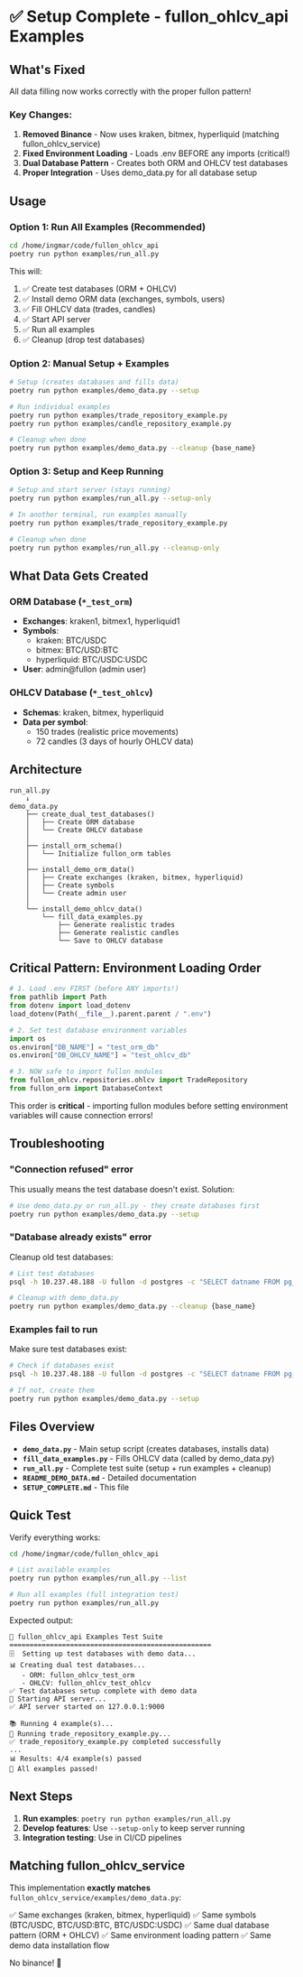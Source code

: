 # ✅ Setup Complete - fullon_ohlcv_api Examples

## What's Fixed

All data filling now works correctly with the proper fullon pattern!

### Key Changes:

1. **Removed Binance** - Now uses kraken, bitmex, hyperliquid (matching fullon_ohlcv_service)
2. **Fixed Environment Loading** - Loads .env BEFORE any imports (critical!)
3. **Dual Database Pattern** - Creates both ORM and OHLCV test databases
4. **Proper Integration** - Uses demo_data.py for all database setup

## Usage

### Option 1: Run All Examples (Recommended)

```bash
cd /home/ingmar/code/fullon_ohlcv_api
poetry run python examples/run_all.py
```

This will:
1. ✅ Create test databases (ORM + OHLCV)
2. ✅ Install demo ORM data (exchanges, symbols, users)
3. ✅ Fill OHLCV data (trades, candles)
4. ✅ Start API server
5. ✅ Run all examples
6. ✅ Cleanup (drop test databases)

### Option 2: Manual Setup + Examples

```bash
# Setup (creates databases and fills data)
poetry run python examples/demo_data.py --setup

# Run individual examples
poetry run python examples/trade_repository_example.py
poetry run python examples/candle_repository_example.py

# Cleanup when done
poetry run python examples/demo_data.py --cleanup {base_name}
```

### Option 3: Setup and Keep Running

```bash
# Setup and start server (stays running)
poetry run python examples/run_all.py --setup-only

# In another terminal, run examples manually
poetry run python examples/trade_repository_example.py

# Cleanup when done
poetry run python examples/run_all.py --cleanup-only
```

## What Data Gets Created

### ORM Database (`*_test_orm`)
- **Exchanges**: kraken1, bitmex1, hyperliquid1
- **Symbols**:
  - kraken: BTC/USDC
  - bitmex: BTC/USD:BTC
  - hyperliquid: BTC/USDC:USDC
- **User**: admin@fullon (admin user)

### OHLCV Database (`*_test_ohlcv`)
- **Schemas**: kraken, bitmex, hyperliquid
- **Data per symbol**:
  - 150 trades (realistic price movements)
  - 72 candles (3 days of hourly OHLCV data)

## Architecture

```
run_all.py
    ↓
demo_data.py
    ├── create_dual_test_databases()
    │   ├── Create ORM database
    │   └── Create OHLCV database
    │
    ├── install_orm_schema()
    │   └── Initialize fullon_orm tables
    │
    ├── install_demo_orm_data()
    │   ├── Create exchanges (kraken, bitmex, hyperliquid)
    │   ├── Create symbols
    │   └── Create admin user
    │
    └── install_demo_ohlcv_data()
        └── fill_data_examples.py
            ├── Generate realistic trades
            ├── Generate realistic candles
            └── Save to OHLCV database
```

## Critical Pattern: Environment Loading Order

```python
# 1. Load .env FIRST (before ANY imports!)
from pathlib import Path
from dotenv import load_dotenv
load_dotenv(Path(__file__).parent.parent / ".env")

# 2. Set test database environment variables
import os
os.environ["DB_NAME"] = "test_orm_db"
os.environ["DB_OHLCV_NAME"] = "test_ohlcv_db"

# 3. NOW safe to import fullon modules
from fullon_ohlcv.repositories.ohlcv import TradeRepository
from fullon_orm import DatabaseContext
```

This order is **critical** - importing fullon modules before setting environment variables will cause connection errors!

## Troubleshooting

### "Connection refused" error

This usually means the test database doesn't exist. Solution:

```bash
# Use demo_data.py or run_all.py - they create databases first
poetry run python examples/demo_data.py --setup
```

### "Database already exists" error

Cleanup old test databases:

```bash
# List test databases
psql -h 10.237.48.188 -U fullon -d postgres -c "SELECT datname FROM pg_database WHERE datname LIKE '%test%'"

# Cleanup with demo_data.py
poetry run python examples/demo_data.py --cleanup {base_name}
```

### Examples fail to run

Make sure test databases exist:

```bash
# Check if databases exist
psql -h 10.237.48.188 -U fullon -d postgres -c "SELECT datname FROM pg_database WHERE datname LIKE '%test%'"

# If not, create them
poetry run python examples/demo_data.py --setup
```

## Files Overview

- **`demo_data.py`** - Main setup script (creates databases, installs data)
- **`fill_data_examples.py`** - Fills OHLCV data (called by demo_data.py)
- **`run_all.py`** - Complete test suite (setup + run examples + cleanup)
- **`README_DEMO_DATA.md`** - Detailed documentation
- **`SETUP_COMPLETE.md`** - This file

## Quick Test

Verify everything works:

```bash
cd /home/ingmar/code/fullon_ohlcv_api

# List available examples
poetry run python examples/run_all.py --list

# Run all examples (full integration test)
poetry run python examples/run_all.py
```

Expected output:
```
🧪 fullon_ohlcv_api Examples Test Suite
==================================================
🗄️  Setting up test databases with demo data...
📊 Creating dual test databases...
   - ORM: fullon_ohlcv_test_orm
   - OHLCV: fullon_ohlcv_test_ohlcv
✅ Test databases setup complete with demo data
🚀 Starting API server...
✅ API server started on 127.0.0.1:9000

📚 Running 4 example(s)...
🧪 Running trade_repository_example.py...
✅ trade_repository_example.py completed successfully
...
📊 Results: 4/4 example(s) passed
🎉 All examples passed!
```

## Next Steps

1. **Run examples**: `poetry run python examples/run_all.py`
2. **Develop features**: Use `--setup-only` to keep server running
3. **Integration testing**: Use in CI/CD pipelines

## Matching fullon_ohlcv_service

This implementation **exactly matches** `fullon_ohlcv_service/examples/demo_data.py`:

✅ Same exchanges (kraken, bitmex, hyperliquid)
✅ Same symbols (BTC/USDC, BTC/USD:BTC, BTC/USDC:USDC)
✅ Same dual database pattern (ORM + OHLCV)
✅ Same environment loading pattern
✅ Same demo data installation flow

No binance! 🎉
